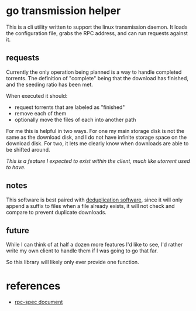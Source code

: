
# go transmission helper

This is a cli utility written to support the linux transmission daemon.  It loads the configuration file, grabs the RPC address, and can run requests against it.


## requests

Currently the only operation being planned is a way to handle completed torrents.  The definition of "complete" being that the download has finished, and the seeding ratio has been met.

When executed it should:

- request torrents that are labeled as "finished"
- remove each of them
- optionally move the files of each into another path

For me this is helpful in two ways.  For one my main storage disk is not the same as the download disk, and I do not have infinite storage space on the download disk.  For two, it lets me clearly know when downloads are able to be shifted around.

_This is a feature I expected to exist within the client, much like utorrent used to have._


## notes

This software is best paired with [deduplication software](https://github.com/cdelorme/level6), since it will only append a suffix to files when a file already exists, it will not check and compare to prevent duplicate downloads.


## future

While I can think of at half a dozen more features I'd like to see, I'd rather write my own client to handle them if I was going to go that far.

So this library will likely only ever provide one function.


# references

- [rpc-spec document](https://trac.transmissionbt.com/browser/trunk/extras/rpc-spec.txt)
